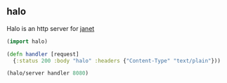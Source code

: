 ## halo

Halo is an http server for [janet](https://github.com/janet-lang/janet)

```clojure
(import halo)

(defn handler [request]
  {:status 200 :body "halo" :headers {"Content-Type" "text/plain"}))

(halo/server handler 8080)
```
